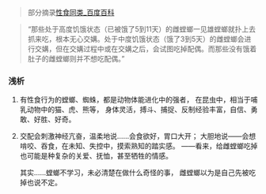 >部分摘录[性食同类_百度百科](https://baike.baidu.com/item/性食同类/2603650)

>“那些处于高度饥饿状态（已被饿了5到11天）的雌螳螂一见雄螳螂就扑上去抓来吃，根本无心交媾。处于中度饥饿状态（饿了3到5天）的雌螳螂会进行交媾，但在交媾过程中或在交媾之后，会试图吃掉配偶。而那些没有饿着肚子的雌螳螂则并不想吃配偶。”

### 浅析
1. 有性食行为的螳螂、蜘蛛，都是动物体能进化中的强者，
在昆虫中，相当于哺乳动物中的猫、虎、熊等，
身体灵活，搏斗、捕捉、反制经验丰富，自信、勇敢、好胜、好奇。

2. 交配会刺激神经亢奋，温柔地说……会食欲好，胃口大开；
大胆地说——会想啃咬、吞食，在未知、失控中，摸索熟知的踏实感。
——看来，给雌螳螂吃掉也可能是种复杂的关爱、抚恤，甚至牺牲的情感。

	其实……螳螂不学习，未必清楚在做什么奇怪的事，
雌螳螂以为是自己先被吃掉也说不定。
